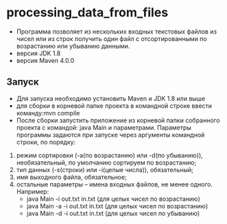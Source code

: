 # processing_data_from_files
- Программа позволяет из нескольких входных текстовых файлов из чисел или из строк получить один файл с отсортированными по возрастанию или убыванию данными.
- версия JDK 1.8
- версия Maven 4.0.0
## Запуск
- Для запуска необходимо установить Maven и JDK 1.8 или выше
- для сборки в корневой папке проекта в командной строке ввести команду:mvn compile
- После сборки запустить приложение из корневой папки собранного проекта с командой: java Main и параметрами. Параметры программы задаются при запуске через аргументы командной строки, по порядку:
1. режим сортировки (-a(по возрастанию) или -d(по убыванию)), необязательный, по умолчанию сортируем по возрастанию;
2. тип данных (-s(строки) или -i(целые числа)), обязательный;
3. имя выходного файла, обязательное;
4. остальные параметры – имена входных файлов, не менее одного. 
Например:
   - java Main -i out.txt in.txt (для целых чисел по возрастанию)
   - java Main -a -i out.txt in.txt (для целых чисел по возрастанию)
   - java Main -d -i out.txt in.txt (для целых чисел по убыванию)
